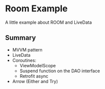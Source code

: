 # Room Example
A little example about ROOM and LiveData
## Summary
- MVVM pattern
- LiveData
- Coroutines:
    - ViewModelScope
    - Suspend function on the DAO interface
    - Retrofit async
- Arrow (Either and Try)